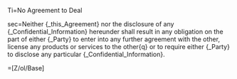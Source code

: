 Ti=No Agreement to Deal

sec=Neither {_this_Agreement} nor the disclosure of any {_Confidential_Information} hereunder shall result in any obligation on the part of either {_Party} to enter into any further agreement with the other, license any products or services to the other{q} or to require either {_Party} to disclose any particular {_Confidential_Information}.

=[Z/ol/Base]

